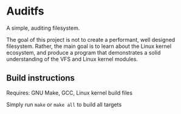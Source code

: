 # Auditfs

A simple, auditing filesystem.

The goal of this project is not to create a performant, well designed
filesystem. Rather, the main goal is to learn about the Linux kernel ecosystem,
and produce a program that demonstrates a solid understanding of the VFS and
Linux kernel modules.

## Build instructions

Requires: GNU Make, GCC, Linux kernel build files

Simply run `make` or `make all` to build all targets
